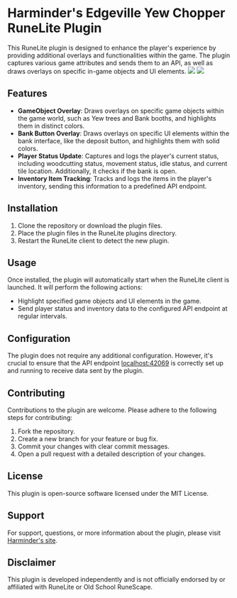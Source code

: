 
# Harminder's Edgeville Yew Chopper RuneLite Plugin

This RuneLite plugin is designed to enhance the player's experience by providing additional overlays and functionalities within the game. The plugin captures various game attributes and sends them to an API, as well as draws overlays on specific in-game objects and UI elements.
<img src="https://i.imgur.com/8MZB8I8.png">
<img src="https://i.imgur.com/gEheZg7.png">
## Features

- **GameObject Overlay**: Draws overlays on specific game objects within the game world, such as Yew trees and Bank booths, and highlights them in distinct colors.
- **Bank Button Overlay**: Draws overlays on specific UI elements within the bank interface, like the deposit button, and highlights them with solid colors.
- **Player Status Update**: Captures and logs the player's current status, including woodcutting status, movement status, idle status, and current tile location. Additionally, it checks if the bank is open.
- **Inventory Item Tracking**: Tracks and logs the items in the player's inventory, sending this information to a predefined API endpoint.

## Installation

1. Clone the repository or download the plugin files.
2. Place the plugin files in the RuneLite plugins directory.
3. Restart the RuneLite client to detect the new plugin.

## Usage

Once installed, the plugin will automatically start when the RuneLite client is launched. It will perform the following actions:

- Highlight specified game objects and UI elements in the game.
- Send player status and inventory data to the configured API endpoint at regular intervals.

## Configuration

The plugin does not require any additional configuration. However, it's crucial to ensure that the API endpoint [localhost:42069](http://localhost:42069) is correctly set up and running to receive data sent by the plugin.

## Contributing

Contributions to the plugin are welcome. Please adhere to the following steps for contributing:

1. Fork the repository.
2. Create a new branch for your feature or bug fix.
3. Commit your changes with clear commit messages.
4. Open a pull request with a detailed description of your changes.

## License

This plugin is open-source software licensed under the MIT License.

## Support

For support, questions, or more information about the plugin, please visit [Harminder's site](https://harminder.dev).

## Disclaimer

This plugin is developed independently and is not officially endorsed by or affiliated with RuneLite or Old School RuneScape.


